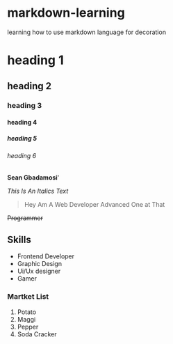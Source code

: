 # markdown-learning
learning how to use markdown language for decoration

# heading 1
## heading 2
### heading 3
#### heading 4
##### heading 5
###### heading 6

**Sean Gbadamosi**'

*This Is An Italics Text*

> Hey Am A Web Developer Advanced One at That

~~Programmer~~

## Skills

* Frontend Developer
* Graphic Design
* Ui/Ux designer
* Gamer 

### Martket List 
1. Potato
2. Maggi
3. Pepper
4. Soda Cracker

